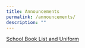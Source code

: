 ```yaml
---
title: Announcements
permalink: /announcements/
description: ""
---
```




[School Book List and Uniform](/school-information/administrative-matters/school-book-list-uniform/)